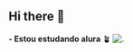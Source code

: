 ## Hi there 👋

**- Estou estudando alura** 🪴
![.]( https://media.tenor.com/_ks32BpO6WQAAAAi/ouvindo-m%C3%BAsica.gif)
